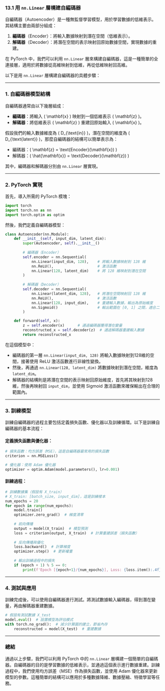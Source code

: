 ### **13.1 用 `nn.Linear` 層構建自編碼器**

自編碼器（Autoencoder）是一種無監督學習模型，用於學習數據的低維表示。其結構主要由兩部分組成：
1. **編碼器**（Encoder）：將輸入數據映射到潛在空間（低維表示）。
2. **解碼器**（Decoder）：將潛在空間的表示映射回原始數據空間，實現數據的重建。

在 PyTorch 中，我們可以利用 `nn.Linear` 層來構建自編碼器，這是一種簡單的全連接層，適用於將數據從高維映射到低維，再從低維映射回高維。

以下是用 `nn.Linear` 層構建自編碼器的具體步驟：

---

### **1. 自編碼器模型結構**

自編碼器通常由以下幾層組成：
- **編碼器**：將輸入 \( \mathbf{x} \) 映射到一個低維表示 \( \mathbf{z} \)。
- **解碼器**：將低維表示 \( \mathbf{z} \) 重建回原始輸入 \( \mathbf{x} \)。

假設我們的輸入數據維度為 \( D_{\text{in}} \)，潛在空間的維度為 \( D_{\text{latent}} \)，那麼自編碼器的結構可以簡單表示為：

- 編碼器：\( \mathbf{z} = \text{Encoder}(\mathbf{x}) \)
- 解碼器：\( \hat{\mathbf{x}} = \text{Decoder}(\mathbf{z}) \)

其中，編碼器和解碼器分別由 `nn.Linear` 層實現。

---

### **2. PyTorch 實現**

首先，導入所需的 PyTorch 模塊：

```python
import torch
import torch.nn as nn
import torch.optim as optim
```

然後，我們定義自編碼器模型：

```python
class Autoencoder(nn.Module):
    def __init__(self, input_dim, latent_dim):
        super(Autoencoder, self).__init__()
        
        # 編碼器（Encoder）
        self.encoder = nn.Sequential(
            nn.Linear(input_dim, 128),    # 將輸入數據映射到 128 維
            nn.ReLU(),                    # 激活函數
            nn.Linear(128, latent_dim)    # 將 128 維映射到潛在空間
        )
        
        # 解碼器（Decoder）
        self.decoder = nn.Sequential(
            nn.Linear(latent_dim, 128),   # 將潛在空間映射回 128 維
            nn.ReLU(),                    # 激活函數
            nn.Linear(128, input_dim),    # 重建輸入數據，輸出為原始維度
            nn.Sigmoid()                  # 輸出範圍在 [0, 1] 之間，適合二元數據
        )

    def forward(self, x):
        z = self.encoder(x)      # 通過編碼器獲得潛在變量
        reconstructed_x = self.decoder(z)  # 通過解碼器重建輸入數據
        return reconstructed_x
```

在這個模型中：
- 編碼器的第一層 `nn.Linear(input_dim, 128)` 將輸入數據映射到128維的空間，接著使用 ReLU 激活函數進行非線性變換。
- 然後，再通過 `nn.Linear(128, latent_dim)` 將數據映射到潛在空間，維度為 `latent_dim`。
- 解碼器的結構則是將潛在空間的表示映射回原始維度，首先將其映射到128維，然後再映射回 `input_dim`，並使用 Sigmoid 激活函數來確保輸出在合理的範圍內。

---

### **3. 訓練模型**

訓練自編碼器的過程主要包括定義損失函數、優化器以及訓練循環。以下是訓練自編碼器的基本流程：

#### 定義損失函數與優化器：

```python
# 損失函數：均方誤差（MSE），這是自編碼器最常用的損失函數
criterion = nn.MSELoss()

# 優化器：使用 Adam 優化器
optimizer = optim.Adam(model.parameters(), lr=0.001)
```

#### 訓練過程：

```python
# 訓練數據集（假設有 X_train）
# X_train: [batch_size, input_dim]，這是訓練樣本
num_epochs = 20
for epoch in range(num_epochs):
    model.train()
    optimizer.zero_grad()  # 梯度清零
    
    # 前向傳播
    output = model(X_train)  # 模型預測
    loss = criterion(output, X_train)  # 計算重建誤差（損失函數）
    
    # 反向傳播與優化
    loss.backward()  # 計算梯度
    optimizer.step()  # 更新權重
    
    # 輸出訓練過程中的損失
    if (epoch + 1) % 5 == 0:
        print(f'Epoch [{epoch+1}/{num_epochs}], Loss: {loss.item():.4f}')
```

---

### **4. 測試與應用**

訓練完成後，可以使用自編碼器進行測試。將測試數據輸入編碼器，得到潛在變量，再由解碼器重建數據。

```python
# 假設有測試數據 X_test
model.eval()  # 設置模型為評估模式
with torch.no_grad():  # 減少計算圖的建立，節省內存
    reconstructed = model(X_test)  # 重建數據
```

---

### **總結**

通過以上步驟，我們可以利用 PyTorch 中的 `nn.Linear` 層構建一個簡單的自編碼器。自編碼器的目的是學習數據的低維表示，並通過這個表示進行數據重建。訓練過程中，我們使用均方誤差（MSE）作為損失函數，並使用 Adam 優化器來更新模型的參數。這種簡單的結構可以應用於多種數據降維、數據壓縮、特徵學習等任務。